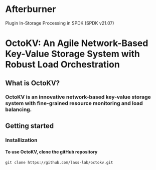 # Afterburner
Plugin In-Storage Processing in SPDK (SPDK v21.07)

# OctoKV: An Agile Network-Based Key-Value Storage System with Robust Load Orchestration

## What is OctoKV?
### OctoKV is an innovative network-based key-value storage system with fine-grained resource monitoring and load balancing.

## Getting started
### Installization
#### To use OctoKV, clone the gitHub repository
```
git clone https://github.com/lass-lab/octokv.git
```
